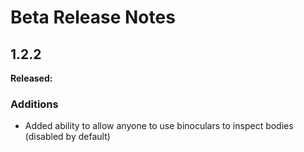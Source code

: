# Beta Release Notes

## 1.2.2
**Released:**

### Additions
- Added ability to allow anyone to use binoculars to inspect bodies (disabled by default)